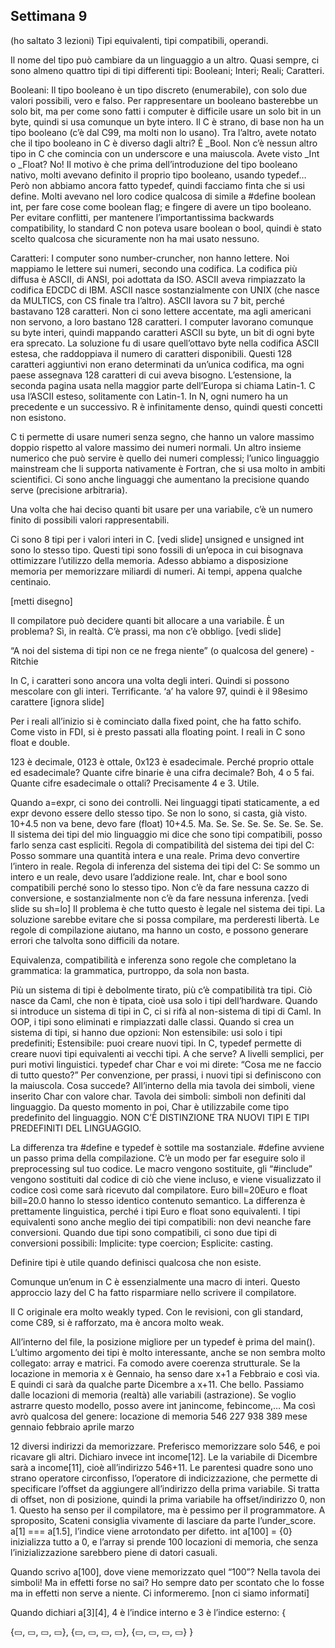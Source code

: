 ## Settimana 9
(ho saltato 3 lezioni)
Tipi equivalenti, tipi compatibili, operandi.

Il nome del tipo può cambiare da un linguaggio a un altro.
Quasi sempre, ci sono almeno quattro tipi di tipi differenti tipi:
Booleani;
Interi;
Reali;
Caratteri.

Booleani:
Il tipo booleano è un tipo discreto (enumerabile), con solo due valori possibili, vero e falso.
Per rappresentare un booleano basterebbe un solo bit, ma per come sono fatti i computer è difficile usare un solo bit in un byte, quindi si usa comunque un byte intero.
Il C è strano, di base non ha un tipo booleano (c’è dal C99, ma molti non lo usano).
Tra l’altro, avete notato che il tipo booleano in C è diverso dagli altri? È _Bool.
Non c’è nessun altro tipo in C che comincia con un underscore e una maiuscola.
Avete visto _Int o _Float? No!
Il motivo è che prima dell’introduzione del tipo booleano nativo, molti avevano definito il proprio tipo booleano, usando typedef… Però non abbiamo ancora fatto typedef, quindi facciamo finta che si usi define.
Molti avevano nel loro codice qualcosa di simile a #define boolean int, per fare cose come boolean flag; e fingere di avere un tipo booleano.
Per evitare conflitti, per mantenere l’importantissima backwards compatibility, lo standard C non poteva usare boolean o bool, quindi è stato scelto qualcosa che sicuramente non ha mai usato nessuno.

Caratteri:
I computer sono number-cruncher, non hanno lettere.
Noi mappiamo le lettere sui numeri, secondo una codifica.
La codifica più diffusa è ASCII, di ANSI, poi adottata da ISO.
ASCII aveva rimpiazzato la codifica EDCDC di IBM.
ASCII nasce sostanzialmente con UNIX (che nasce da MULTICS, con CS finale tra l’altro).
ASCII lavora su 7 bit, perché bastavano 128 caratteri.
Non ci sono lettere accentate, ma agli americani non servono, a loro bastano 128 caratteri.
I computer lavorano comunque su byte interi, quindi mappando caratteri ASCII su byte, un bit di ogni byte era sprecato.
La soluzione fu di usare quell’ottavo byte nella codifica ASCII estesa, che raddoppiava il numero di caratteri disponibili.
Questi 128 caratteri aggiuntivi non erano determinati da un’unica codifica, ma ogni paese assegnava 128 caratteri di cui aveva bisogno. L’estensione, la seconda pagina usata nella maggior parte dell’Europa si chiama Latin-1.
C usa l’ASCII esteso, solitamente con Latin-1.
In N, ogni numero ha un precedente e un successivo.
R è infinitamente denso, quindi questi concetti non esistono.

C ti permette di usare numeri senza segno, che hanno un valore massimo doppio rispetto al valore massimo dei numeri normali.
Un altro insieme numerico che può servire è quello dei numeri complessi; l’unico linguaggio mainstream che li supporta nativamente è Fortran, che si usa molto in ambiti scientifici.
Ci sono anche linguaggi che aumentano la precisione quando serve (precisione arbitraria).

Una volta che hai deciso quanti bit usare per una variabile, c’è un numero finito di possibili valori rappresentabili.

Ci sono 8 tipi per i valori interi in C. [vedi slide]
unsigned e unsigned int sono lo stesso tipo.
Questi tipi sono fossili di un’epoca in cui bisognava ottimizzare l’utilizzo della memoria.
Adesso abbiamo a disposizione memoria per memorizzare miliardi di numeri.
Ai tempi, appena qualche centinaio.

[metti disegno]

Il compilatore può decidere quanti bit allocare a una variabile. È un problema?
Sì, in realtà.
C’è prassi, ma non c’è obbligo. [vedi slide]

“A noi del sistema di tipi non ce ne frega niente” (o qualcosa del genere)
-Ritchie


In C, i caratteri sono ancora una volta degli interi.
Quindi si possono mescolare con gli interi. Terrificante.
‘a’ ha valore 97, quindi è il 98esimo carattere [ignora slide]

Per i reali all’inizio si è cominciato dalla fixed point, che ha fatto schifo.
Come visto in FDI, si è presto passati alla floating point.
I reali in C sono float e double.

123 è decimale, 0123 è ottale, 0x123 è esadecimale.
Perché proprio ottale ed esadecimale?
Quante cifre binarie è una cifra decimale? Boh, 4 o 5 fai.
Quante cifre esadecimale o ottali? Precisamente 4 e 3. Utile.

Quando a=expr, ci sono dei controlli.
Nei linguaggi tipati staticamente, a ed expr devono essere dello stesso tipo.
Se non lo sono, si casta, già visto.
10+4.5 non va bene, devo fare (float) 10+4.5.
Ma. Se. Se. Se. Se. Se. Se.
Se. Il sistema dei tipi del mio linguaggio mi dice che sono tipi compatibili, posso farlo senza cast espliciti.
Regola di compatibilità del sistema dei tipi del C:
	Posso sommare una quantità intera e una reale.
		Prima devo convertire l’intero in reale.
Regola di inferenza del sistema dei tipi del C:
	Se sommo un intero e un reale, devo usare l’addizione reale.
Int, char e bool sono compatibili perché sono lo stesso tipo.
Non c’è da fare nessuna cazzo di conversione, e sostanzialmente non c’è da fare nessuna inferenza.
[vedi slide su sh=lo]
Il problema è che tutto questo è legale nel sistema dei tipi.
La soluzione sarebbe evitare che si possa compilare, ma perderesti libertà.
Le regole di compilazione aiutano, ma hanno un costo, e possono generare errori che talvolta sono difficili da notare.



Equivalenza, compatibilità e inferenza sono regole che completano la grammatica: la grammatica, purtroppo, da sola non basta.

Più un sistema di tipi è debolmente tirato, più c’è compatibilità tra tipi.
Ciò nasce da Caml, che non è tipata, cioè usa solo i tipi dell’hardware.
Quando si introduce un sistema di tipi in C, ci si rifà al non-sistema di tipi di Caml.
In OOP, i tipi sono eliminati e rimpiazzati dalle classi.
Quando si crea un sistema di tipi, si hanno due opzioni:
Non estensibile: usi solo i tipi predefiniti;
Estensibile: puoi creare nuovi tipi.
In C, typedef permette di creare nuovi tipi equivalenti ai vecchi tipi.
A che serve? A livelli semplici, per puri motivi linguistici.
typedef char Char e voi mi direte: “Cosa me ne faccio di tutto questo?”
Per convenzione, per prassi, i nuovi tipi si definiscono con la maiuscola.
Cosa succede? All’interno della mia tavola dei simboli, viene inserito Char con valore char.
Tavola dei simboli: simboli non definiti dal linguaggio.
Da questo momento in poi, Char è utilizzabile come tipo predefinito del linguaggio.
NON C’È DISTINZIONE TRA NUOVI TIPI E TIPI PREDEFINITI DEL LINGUAGGIO.

La differenza tra #define e typedef è sottile ma sostanziale.
#define avviene un passo prima della compilazione.
C’è un modo per far eseguire solo il preprocessing sul tuo codice. Le macro vengono sostituite, gli “#include” vengono sostituiti dal codice di ciò che viene incluso, e viene visualizzato il codice così come sarà ricevuto dal compilatore.
Euro bill=20Euro e float bill=20.0 hanno lo stesso identico contenuto semantico.
La differenza è prettamente linguistica, perché i tipi Euro e float sono equivalenti.
I tipi equivalenti sono anche meglio dei tipi compatibili: non devi neanche fare conversioni.
Quando due tipi sono compatibili, ci sono due tipi di conversioni possibili:
Implicite: type coercion;
Esplicite: casting.

Definire tipi è utile quando definisci qualcosa che non esiste.

Comunque un’enum in C è essenzialmente una macro di interi.
Questo approccio lazy del C ha fatto risparmiare nello scrivere il compilatore.

Il C originale era molto weakly typed. Con le revisioni, con gli standard, come C89, si è rafforzato, ma è ancora molto weak.

All’interno del file, la posizione migliore per un typedef è prima del main().
L’ultimo argomento dei tipi è molto interessante, anche se non sembra molto collegato: array e matrici.
Fa comodo avere coerenza strutturale.
Se la locazione in memoria x è Gennaio, ha senso dare x+1 a Febbraio e così via.
E quindi ci sarà da qualche parte Dicembre a x+11. Che bello.
Passiamo dalle locazioni di memoria (realtà) alle variabili (astrazione).
Se voglio astrarre questo modello, posso avere int janincome, febincome,…
Ma così avrò qualcosa del genere:
locazione di memoria
546
227
938
389
mese
gennaio
febbraio
aprile
marzo

12 diversi indirizzi da memorizzare. Preferisco memorizzare solo 546, e poi ricavare gli altri.
Dichiaro invece int income[12].
Le la variabile di Dicembre sarà a income[11], cioè all’indirizzo 546+11.
Le parentesi quadre sono uno strano operatore circonfisso, l’operatore di indicizzazione, che permette di specificare l’offset da aggiungere all’indirizzo della prima variabile.
Si tratta di offset, non di posizione, quindi la prima variabile ha offset/indirizzo 0, non 1.
Questo ha senso per il compilatore, ma è pessimo per il programmatore.
A sproposito, Scateni consiglia vivamente di lasciare da parte l’under_score.
a[1] === a[1.5], l’indice viene arrotondato per difetto.
int a[100] = {0} inizializza tutto a 0, e l’array si prende 100 locazioni di memoria, che senza l’inizializzazione sarebbero piene di datori casuali.

Quando scrivo a[100], dove viene memorizzato quel “100”? Nella tavola dei simboli!
Ma in effetti forse no sai? Ho sempre dato per scontato che lo fosse ma in effetti non serve a niente.
Ci informeremo.
[non ci siamo informati]

Quando dichiari a[3][4], 4 è l’indice interno e 3 è l’indice esterno:
{

{▭, ▭, ▭, ▭},
{▭, ▭, ▭, ▭},
{▭, ▭, ▭, ▭}
}